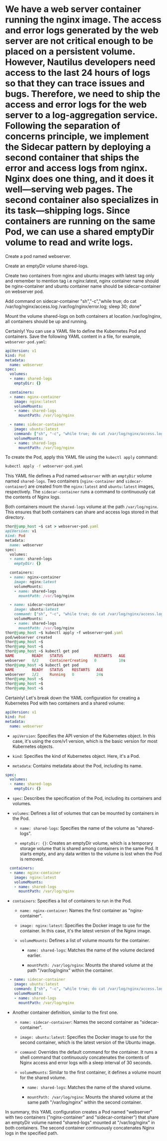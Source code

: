 # We have a web server container running the nginx image. The access and error logs generated by the web server are not critical enough to be placed on a persistent volume. However, Nautilus developers need access to the last 24 hours of logs so that they can trace issues and bugs. Therefore, we need to ship the access and error logs for the web server to a log-aggregation service. Following the separation of concerns principle, we implement the Sidecar pattern by deploying a second container that ships the error and access logs from nginx. Nginx does one thing, and it does it well—serving web pages. The second container also specializes in its task—shipping logs. Since containers are running on the same Pod, we can use a shared emptyDir volume to read and write logs.


Create a pod named webserver.

Create an emptyDir volume shared-logs.

Create two containers from nginx and ubuntu images with latest tag only and remember to mention tag i.e nginx:latest, nginx container name should be nginx-container and ubuntu container name should be sidecar-container on webserver pod.

Add command on sidecar-container "sh","-c","while true; do cat /var/log/nginx/access.log /var/log/nginx/error.log; sleep 30; done"

Mount the volume shared-logs on both containers at location /var/log/nginx, all containers should be up and running.



Certainly! You can use a YAML file to define the Kubernetes Pod and containers. Save the following YAML content in a file, for example, `webserver-pod.yaml`:

```yaml
apiVersion: v1
kind: Pod
metadata:
  name: webserver
spec:
  volumes:
  - name: shared-logs
    emptyDir: {}

  containers:
  - name: nginx-container
    image: nginx:latest
    volumeMounts:
    - name: shared-logs
      mountPath: /var/log/nginx

  - name: sidecar-container
    image: ubuntu:latest
    command: ["sh", "-c", "while true; do cat /var/log/nginx/access.log /var/log/nginx/error.log; sleep 30; done"]
    volumeMounts:
    - name: shared-logs
      mountPath: /var/log/nginx
```

To create the Pod, apply this YAML file using the `kubectl apply` command:

```bash
kubectl apply -f webserver-pod.yaml
```

This YAML file defines a Pod named `webserver` with an `emptyDir` volume named `shared-logs`. Two containers (`nginx-container` and `sidecar-container`) are created from the `nginx:latest` and `ubuntu:latest` images, respectively. The `sidecar-container` runs a command to continuously cat the contents of Nginx logs.

Both containers mount the `shared-logs` volume at the path `/var/log/nginx`. This ensures that both containers can share and access logs stored in that directory.

```ruby
thor@jump_host ~$ cat > webserver-pod.yaml
apiVersion: v1
kind: Pod
metadata:
  name: webserver
spec:
  volumes:
  - name: shared-logs
    emptyDir: {}

  containers:
  - name: nginx-container
    image: nginx:latest
    volumeMounts:
    - name: shared-logs
      mountPath: /var/log/nginx

  - name: sidecar-container
    image: ubuntu:latest
    command: ["sh", "-c", "while true; do cat /var/log/nginx/access.log /var/log/nginx/error.log; sleep 30; done"]
    volumeMounts:
    - name: shared-logs
      mountPath: /var/log/nginx
thor@jump_host ~$ kubectl apply -f webserver-pod.yaml
pod/webserver created
thor@jump_host ~$ 
thor@jump_host ~$ 
thor@jump_host ~$ kubectl get pod
NAME        READY   STATUS              RESTARTS   AGE
webserver   0/2     ContainerCreating   0          10s
thor@jump_host ~$ kubectl get pod
NAME        READY   STATUS    RESTARTS   AGE
webserver   2/2     Running   0          24s
thor@jump_host ~$ 
thor@jump_host ~$ 
thor@jump_host ~$ 
```


Certainly! Let's break down the YAML configuration for creating a Kubernetes Pod with two containers and a shared volume:

```yaml
apiVersion: v1
kind: Pod
metadata:
  name: webserver
```

- `apiVersion`: Specifies the API version of the Kubernetes object. In this case, it's using the core/v1 version, which is the basic version for most Kubernetes objects.

- `kind`: Specifies the kind of Kubernetes object. Here, it's a Pod.

- `metadata`: Contains metadata about the Pod, including its name.

```yaml
spec:
  volumes:
  - name: shared-logs
    emptyDir: {}
```

- `spec`: Describes the specification of the Pod, including its containers and volumes.

- `volumes`: Defines a list of volumes that can be mounted by containers in the Pod.

  - `name: shared-logs`: Specifies the name of the volume as "shared-logs".

  - `emptyDir: {}`: Creates an emptyDir volume, which is a temporary storage volume that is shared among containers in the same Pod. It starts empty, and any data written to the volume is lost when the Pod is removed.

```yaml
  containers:
  - name: nginx-container
    image: nginx:latest
    volumeMounts:
    - name: shared-logs
      mountPath: /var/log/nginx
```

- `containers`: Specifies a list of containers to run in the Pod.

  - `name: nginx-container`: Names the first container as "nginx-container".

  - `image: nginx:latest`: Specifies the Docker image to use for the container. In this case, it's the latest version of the Nginx image.

  - `volumeMounts`: Defines a list of volume mounts for the container.

    - `name: shared-logs`: Matches the name of the volume declared earlier.

    - `mountPath: /var/log/nginx`: Mounts the shared volume at the path "/var/log/nginx" within the container.

```yaml
  - name: sidecar-container
    image: ubuntu:latest
    command: ["sh", "-c", "while true; do cat /var/log/nginx/access.log /var/log/nginx/error.log; sleep 30; done"]
    volumeMounts:
    - name: shared-logs
      mountPath: /var/log/nginx
```

- Another container definition, similar to the first one.

  - `name: sidecar-container`: Names the second container as "sidecar-container".

  - `image: ubuntu:latest`: Specifies the Docker image to use for the second container, which is the latest version of the Ubuntu image.

  - `command`: Overrides the default command for the container. It runs a shell command that continuously concatenates the contents of Nginx access and error logs with a sleep interval of 30 seconds.

  - `volumeMounts`: Similar to the first container, it defines a volume mount for the shared volume.

    - `name: shared-logs`: Matches the name of the shared volume.

    - `mountPath: /var/log/nginx`: Mounts the shared volume at the same path "/var/log/nginx" within the second container.

In summary, this YAML configuration creates a Pod named "webserver" with two containers ("nginx-container" and "sidecar-container") that share an emptyDir volume named "shared-logs" mounted at "/var/log/nginx" in both containers. The second container continuously concatenates Nginx logs in the specified path.
